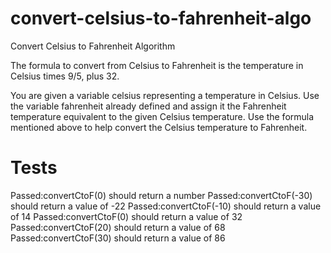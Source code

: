 # convert-celsius-to-fahrenheit-algo
Convert Celsius to Fahrenheit Algorithm

The formula to convert from Celsius to Fahrenheit is the temperature in Celsius times 9/5, plus 32.

You are given a variable celsius representing a temperature in Celsius. Use the variable fahrenheit already defined and assign it the Fahrenheit temperature equivalent to the given Celsius temperature. Use the formula mentioned above to help convert the Celsius temperature to Fahrenheit.

# Tests
Passed:convertCtoF(0) should return a number
Passed:convertCtoF(-30) should return a value of -22
Passed:convertCtoF(-10) should return a value of 14
Passed:convertCtoF(0) should return a value of 32
Passed:convertCtoF(20) should return a value of 68
Passed:convertCtoF(30) should return a value of 86
